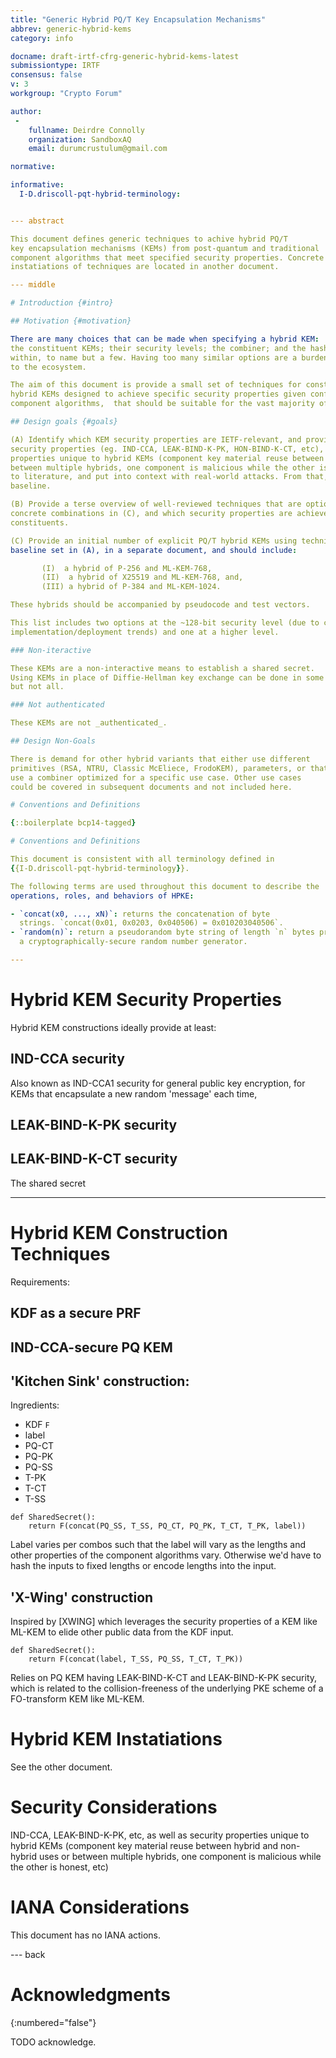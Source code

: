 ```yaml
---
title: "Generic Hybrid PQ/T Key Encapsulation Mechanisms"
abbrev: generic-hybrid-kems
category: info

docname: draft-irtf-cfrg-generic-hybrid-kems-latest
submissiontype: IRTF
consensus: false
v: 3
workgroup: "Crypto Forum"

author:
 -
    fullname: Deirdre Connolly
    organization: SandboxAQ
    email: durumcrustulum@gmail.com

normative:

informative:
  I-D.driscoll-pqt-hybrid-terminology:


--- abstract

This document defines generic techniques to achive hybrid PQ/T
key encapsulation mechanisms (KEMs) from post-quantum and traditional
component algorithms that meet specified security properties. Concrete
instatiations of techniques are located in another document.

--- middle

# Introduction {#intro}

## Motivation {#motivation}

There are many choices that can be made when specifying a hybrid KEM:
the constituent KEMs; their security levels; the combiner; and the hash
within, to name but a few. Having too many similar options are a burden
to the ecosystem.

The aim of this document is provide a small set of techniques for constructing
hybrid KEMs designed to achieve specific security properties given conforming
component algorithms,  that should be suitable for the vast majority of use cases.

## Design goals {#goals}

(A) Identify which KEM security properties are IETF-relevant, and provide a terse overview of those
security properties (eg. IND-CCA, LEAK-BIND-K-PK, HON-BIND-K-CT, etc), as well as security
properties unique to hybrid KEMs (component key material reuse between hybrid and non-hybrid uses or
between multiple hybrids, one component is malicious while the other is honest, etc) with reference
to literature, and put into context with real-world attacks. From that, give guidance on a sensible
baseline.

(B) Provide a terse overview of well-reviewed techniques that are options to safely produce the
concrete combinations in (C), and which security properties are achieved given those of the
constituents.

(C) Provide an initial number of explicit PQ/T hybrid KEMs using techniques from (B) that reach the
baseline set in (A), in a separate document, and should include:

       (I)  a hybrid of P-256 and ML-KEM-768,
       (II)  a hybrid of X25519 and ML-KEM-768, and,
       (III) a hybrid of P-384 and ML-KEM-1024.

These hybrids should be accompanied by pseudocode and test vectors.

This list includes two options at the ~128-bit security level (due to current
implementation/deployment trends) and one at a higher level.

### Non-iteractive

These KEMs are a non-interactive means to establish a shared secret.
Using KEMs in place of Diffie-Hellman key exchange can be done in some settings
but not all.

### Not authenticated

These KEMs are not _authenticated_.

## Design Non-Goals

There is demand for other hybrid variants that either use different
primitives (RSA, NTRU, Classic McEliece, FrodoKEM), parameters, or that
use a combiner optimized for a specific use case. Other use cases
could be covered in subsequent documents and not included here.

# Conventions and Definitions

{::boilerplate bcp14-tagged}

# Conventions and Definitions

This document is consistent with all terminology defined in
{{I-D.driscoll-pqt-hybrid-terminology}}.

The following terms are used throughout this document to describe the
operations, roles, and behaviors of HPKE:

- `concat(x0, ..., xN)`: returns the concatenation of byte
  strings. `concat(0x01, 0x0203, 0x040506) = 0x010203040506`.
- `random(n)`: return a pseudorandom byte string of length `n` bytes produced by
  a cryptographically-secure random number generator.

---
```


# Hybrid KEM Security Properties

Hybrid KEM constructions ideally provide at least:

## IND-CCA security

Also known as IND-CCA1 security for general public key encryption, for KEMs that
encapsulate a new random 'message' each time,

## LEAK-BIND-K-PK security

## LEAK-BIND-K-CT security

The shared secret

---

# Hybrid KEM Construction Techniques

Requirements:

## KDF as a secure PRF

## IND-CCA-secure PQ KEM


## 'Kitchen Sink' construction:

Ingredients:

* KDF `F`
* label
* PQ-CT
* PQ-PK
* PQ-SS
* T-PK
* T-CT
* T-SS


~~~
def SharedSecret():
    return F(concat(PQ_SS, T_SS, PQ_CT, PQ_PK, T_CT, T_PK, label))
~~~

Label varies per combos such that the label will vary as the lengths and
other properties of the component algorithms vary. Otherwise we'd have to
hash the inputs to fixed lengths or encode lengths into the input.

## 'X-Wing' construction

Inspired by [XWING] which leverages the security properties of a KEM like
ML-KEM to elide other public data from the KDF input.

~~~
def SharedSecret():
    return F(concat(label, T_SS, PQ_SS, T_CT, T_PK))
~~~

Relies on PQ KEM having LEAK-BIND-K-CT and LEAK-BIND-K-PK security, which is
related to the collision-freeness of the underlying PKE scheme of a FO-transform
KEM like ML-KEM.

# Hybrid KEM Instatiations

See the other document.

# Security Considerations

IND-CCA, LEAK-BIND-K-PK, etc, as well as security properties unique to hybrid KEMs (component key
material reuse between hybrid and non-hybrid uses or between multiple hybrids, one component is
malicious while the other is honest, etc)


# IANA Considerations

This document has no IANA actions.


--- back

# Acknowledgments
{:numbered="false"}

TODO acknowledge.
